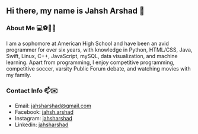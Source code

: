 ## Hi there, my name is Jahsh Arshad 👋

### About Me 💻⚽️👨‍🎓 
I am a sophomore at American High School and have been an avid programmer for over six years, with knowledge in Python, HTML/CSS, Java, Swift, Linux, C++, JavaScript, mySQL, data visualization, and machine learning. Apart from programming, I enjoy competitive programming, competitive soccer, varsity Public Forum debate, and watching movies with my family. 


### Contact Info 📫✉️
* Email: jahsharshad@gmail.com
* Facebook: [jahsh.arshad](https://www.facebook.com/jahsh.arshad/)
* Instagram: [jahsharshad](https://www.instagram.com/jahsharshad/)
* Linkedin: [jahsharshad](https://www.linkedin.com/in/jahsh-arshad-359827207?lipi=urn%3Ali%3Apage%3Ad_flagship3_profile_view_base_contact_details%3BFlfITherQV6hvbm7%2B5C58g%3D%3D)


<!--
**jahsharshad/jahsharshad** is a ✨ _special_ ✨ repository because its `README.md` (this file) appears on your GitHub profile.

Here are some ideas to get you started:

- 🔭 I’m currently working on ...
- 🌱 I’m currently learning ...
- 👯 I’m looking to collaborate on ...
- 🤔 I’m looking for help with ...
- 💬 Ask me about ...
- 📫 How to reach me: ...
- 😄 Pronouns: ...
- ⚡ Fun fact: ...
-->
